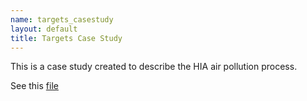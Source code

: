 ```yaml
---
name: targets_casestudy
layout: default
title: Targets Case Study
---
```

This is a case study created to describe the HIA air pollution process.


See this [file](assets/20230516_LH_github_extract_HIA-air_targets-README.pdf)

